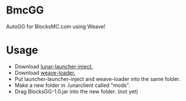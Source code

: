 # BmcGG
AutoGG for BlocksMC.com using Weave!

# Usage
- Download [lunar-launcher-inject.](https://github.com/Nilsen84/lunar-launcher-inject/releases/tag/v1.1.3)
- Download [weave-loader.](https://github.com/Weave-MC/Weave-Loader)
- Put launcher-launcher-inject and weave-loader into the same folder.
- Make a new folder in .lunarclient called "mods".
- Drag BlocksGG-1.0.jar into the new folder. (not yet)
